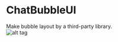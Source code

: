 # ChatBubbleUI
Make bubble layout by a third-party library. <br/>
![alt tag](https://github.com/MasayukiSuda/BubbleLayout/blob/master/art/all.gif)
